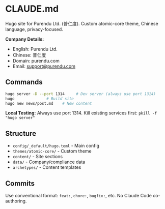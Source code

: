 # CLAUDE.md

Hugo site for Purendu Ltd. (普仁度). Custom atomic-core theme, Chinese language, privacy-focused.

**Company Details:**
- English: Purendu Ltd.
- Chinese: 普仁度
- Domain: purendu.com
- Email: support@purendu.com

## Commands
```bash
hugo server -D --port 1314     # Dev server (always use port 1314)
hugo              # Build site
hugo new news/post.md    # New content
```

**Local Testing:** Always use port 1314. Kill existing services first: `pkill -f "hugo server"`

## Structure
- `config/_default/hugo.toml` - Main config
- `themes/atomic-core/` - Custom theme
- `content/` - Site sections
- `data/` - Company/compliance data
- `archetypes/` - Content templates

## Commits
Use conventional format: `feat:`, `chore:`, `bugfix:`, etc. No Claude Code co-authoring.